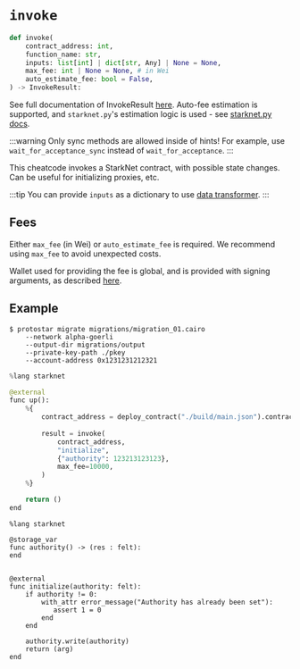 # `invoke`

```python
def invoke(
    contract_address: int,
    function_name: str,
    inputs: list[int] | dict[str, Any] | None = None,
    max_fee: int | None = None, # in Wei
    auto_estimate_fee: bool = False,
) -> InvokeResult:
```
See full documentation of InvokeResult [here](https://starknetpy.readthedocs.io/en/latest/contract.html#starknet_py.contract.InvokeResult).
Auto-fee estimation is supported, and `starknet.py`'s estimation logic is used - see [starknet.py docs](https://starknetpy.readthedocs.io/en/latest/guide.html?highlight=auto%20estimate#automatic-fee-estimation).

:::warning
Only sync methods are allowed inside of hints! For example, use `wait_for_acceptance_sync` instead of `wait_for_acceptance`.
:::

This cheatcode invokes a StarkNet contract, with possible state changes. Can be useful for initializing proxies, etc.

:::tip
You can provide `inputs` as a dictionary to use [data transformer](./README.md#data-transformer).
:::

## Fees
Either `max_fee` (in Wei) or `auto_estimate_fee` is required.
We recommend using `max_fee` to avoid unexpected costs.

Wallet used for providing the fee is global, and is provided with signing arguments, as described [here](../01-cli.md#signing-a-declaration).

## Example

```
$ protostar migrate migrations/migration_01.cairo
    --network alpha-goerli
    --output-dir migrations/output
    --private-key-path ./pkey
    --account-address 0x1231231212321
```

```python title="migrations/migration_01.cairo"
%lang starknet

@external
func up():
    %{ 
        contract_address = deploy_contract("./build/main.json").contract_address
        
        result = invoke(
            contract_address,
            "initialize",
            {"authority": 123213123123},
            max_fee=10000,
        )
    %}

    return ()
end
```

```cairo title="src/main.cairo"
%lang starknet

@storage_var
func authority() -> (res : felt):
end


@external
func initialize(authority: felt):
    if authority != 0:
        with_attr error_message("Authority has already been set"):
           assert 1 = 0
        end
    end
    
    authority.write(authority)
    return (arg)
end
```